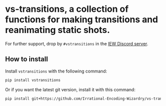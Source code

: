 # vs-transitions, a collection of functions for making transitions and reanimating static shots.

For further support, drop by `#vstransitions` in the [IEW Discord server](https://discord.gg/qxTxVJGtst).

## How to install

Install `vstransitions` with the following command:

```sh
pip install vstransitions
```

Or if you want the latest git version, install it with this command:

```sh
pip install git+https://github.com/Irrational-Encoding-Wizardry/vs-transitions.git
```
<br>